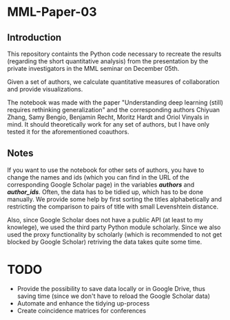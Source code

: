 # MML-Paper-03
## Introduction
This repository containts the Python code necessary to recreate the results (regarding the short quantitative analysis) from the presentation by the private investigators in the MML seminar on December 05th.

Given a set of authors, we calculate quantitative measures of collaboration and provide visualizations.

The notebook was made with the paper "Understanding deep learning (still) requires rethinking generalization" and the corresponding authors Chiyuan Zhang, Samy Bengio, Benjamin Recht, Moritz Hardt and Oriol Vinyals in mind. It should theoretically work for any set of authors, but I have only tested it for the aforementioned coauthors.

## Notes
If you want to use the notebook for other sets of authors, you have to change the names and ids (which you can find in the URL of the corresponding Google Scholar page) in the variables ***authors*** and ***author_ids***. Often, the data has to be tidied up, which has to be done manually. We provide some help by first sorting the titles alphabetically and restricting the comparison to pairs of title with small Levenshtein distance.

Also, since Google Scholar does not have a public API (at least to my knowlege), we used the third party Python module scholarly. Since we also used the proxy functionality by scholarly (which is recommended to not get blocked by Google Scholar) retriving the data takes quite some time.

# TODO
* Provide the possibility to save data locally or in Google Drive, thus saving time (since we don't have to reload the Google Scholar data)
* Automate and enhance the tidying up-process
* Create coincidence matrices for conferences
